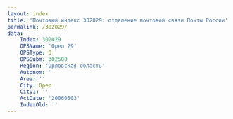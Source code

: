 ```yaml
---
layout: index
title: 'Почтовый индекс 302029: отделение почтовой связи Почты России'
permalink: /302029/
data:
    Index: 302029
    OPSName: 'Орел 29'
    OPSType: О
    OPSSubm: 302500
    Region: 'Орловская область'
    Autonom: ''
    Area: ''
    City: Орел
    City1: ''
    ActDate: '20060503'
    IndexOld: ''
---
```

